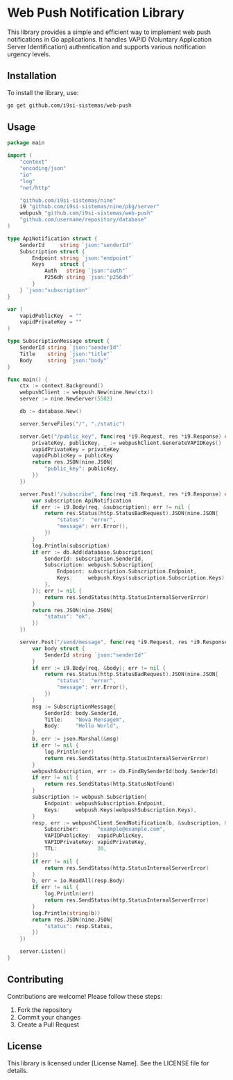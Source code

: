 # Web Push Notification Library 

This library provides a simple and efficient way to implement web push notifications in Go applications. It handles VAPID (Voluntary Application Server Identification) authentication and supports various notification urgency levels.

## Installation

To install the library, use:

```bash
go get github.com/i9si-sistemas/web-push
```

## Usage

```go
package main

import (
	"context"
	"encoding/json"
	"io"
	"log"
	"net/http"

	"github.com/i9si-sistemas/nine"
	i9 "github.com/i9si-sistemas/nine/pkg/server"
	webpush "github.com/i9si-sistemas/web-push"
	"github.com/username/repository/database"
)

type ApiNotification struct {
	SenderId     string `json:"senderId"`
	Subscription struct {
		Endpoint string `json:"endpoint"`
		Keys     struct {
			Auth   string `json:"auth"`
			P256dh string `json:"p256dh"`
		}
	} `json:"subscription"`
}

var (
	vapidPublicKey  = ""
	vapidPrivateKey = ""
)

type SubscriptionMessage struct {
	SenderId string `json:"senderId"`
	Title    string `json:"title"`
	Body     string `json:"body"`
}

func main() {
	ctx := context.Background()
	webpushClient := webpush.New(nine.New(ctx))
	server := nine.NewServer(5502)

	db := database.New()

	server.ServeFiles("/", "./static")

	server.Get("/public_key", func(req *i9.Request, res *i9.Response) error {
		privateKey, publicKey, _ := webpushClient.GenerateVAPIDKeys()
		vapidPrivateKey = privateKey
		vapidPublicKey = publicKey
		return res.JSON(nine.JSON{
			"public_key": publicKey,
		})
	})

	server.Post("/subscribe", func(req *i9.Request, res *i9.Response) error {
		var subscription ApiNotification
		if err := i9.Body(req, &subscription); err != nil {
			return res.Status(http.StatusBadRequest).JSON(nine.JSON{
				"status":  "error",
				"message": err.Error(),
			})
		}
		log.Println(subscription)
		if err := db.Add(database.Subscription{
			SenderId: subscription.SenderId,
			Subscription: webpush.Subscription{
				Endpoint: subscription.Subscription.Endpoint,
				Keys:     webpush.Keys(subscription.Subscription.Keys),
			},
		}); err != nil {
			return res.SendStatus(http.StatusInternalServerError)
		}
		return res.JSON(nine.JSON{
			"status": "ok",
		})
	})

	server.Post("/send/message", func(req *i9.Request, res *i9.Response) error {
		var body struct {
			SenderId string `json:"senderId"`
		}
		if err := i9.Body(req, &body); err != nil {
			return res.Status(http.StatusBadRequest).JSON(nine.JSON{
				"status":  "error",
				"message": err.Error(),
			})
		}
		msg := SubscriptionMessage{
			SenderId: body.SenderId,
			Title:    "Nova Mensagem",
			Body:     "Hello World",
		}
		b, err := json.Marshal(&msg)
		if err != nil {
			log.Println(err)
			return res.SendStatus(http.StatusInternalServerError)
		}
		webpushSubscription, err := db.FindBySenderId(body.SenderId)
		if err != nil {
			return res.SendStatus(http.StatusNotFound)
		}
		subscription := webpush.Subscription{
			Endpoint: webpushSubscription.Endpoint,
			Keys:     webpush.Keys(webpushSubscription.Keys),
		}
		resp, err := webpushClient.SendNotification(b, &subscription, &webpush.Options{
			Subscriber:      "example@example.com",
			VAPIDPublicKey:  vapidPublicKey,
			VAPIDPrivateKey: vapidPrivateKey,
			TTL:             30,
		})
		if err != nil {
			return res.SendStatus(http.StatusInternalServerError)
		}
		b, err = io.ReadAll(resp.Body)
		if err != nil {
			log.Println(err)
			return res.SendStatus(http.StatusInternalServerError)
		}
		log.Println(string(b))
		return res.JSON(nine.JSON{
			"status": resp.Status,
		})
	})

	server.Listen()
}
```


## Contributing

Contributions are welcome! Please follow these steps:

1. Fork the repository
3. Commit your changes
5. Create a Pull Request

## License

This library is licensed under [License Name]. See the LICENSE file for details.